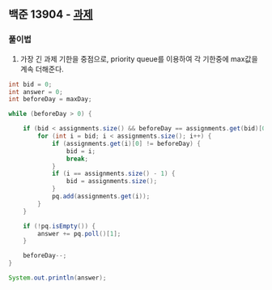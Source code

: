 ## 백준 13904 - [과제](https://www.acmicpc.net/problem/13904)

### 풀이법

1. 가장 긴 과제 기한을 중점으로, priority queue를 이용하여 각 기한중에 max값을 계속 더해준다.
~~~JAVA
int bid = 0;
int answer = 0;
int beforeDay = maxDay;

while (beforeDay > 0) {

    if (bid < assignments.size() && beforeDay == assignments.get(bid)[0]) {
        for (int i = bid; i < assignments.size(); i++) {
            if (assignments.get(i)[0] != beforeDay) {
                bid = i;
                break;
            }
            if (i == assignments.size() - 1) {
                bid = assignments.size();
            }
            pq.add(assignments.get(i));
        }
    }

    if (!pq.isEmpty()) {
        answer += pq.poll()[1];
    }

    beforeDay--;
}

System.out.println(answer);
~~~
